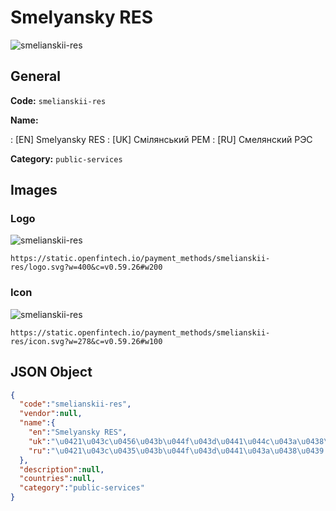 
# Smelyansky RES 
![smelianskii-res](https://static.openfintech.io/payment_methods/smelianskii-res/logo.svg?w=400&c=v0.59.26#w200)  

## General 
**Code:** `smelianskii-res` 
 
**Name:** 
 
:	[EN] Smelyansky RES 
:	[UK] Смілянський РЕМ 
:	[RU] Смелянский РЭС 
 
**Category:** `public-services` 
 

## Images 

### Logo 
![smelianskii-res](https://static.openfintech.io/payment_methods/smelianskii-res/logo.svg?w=400&c=v0.59.26#w200)  

```
https://static.openfintech.io/payment_methods/smelianskii-res/logo.svg?w=400&c=v0.59.26#w200
```  

### Icon 
![smelianskii-res](https://static.openfintech.io/payment_methods/smelianskii-res/icon.svg?w=278&c=v0.59.26#w100)  

```
https://static.openfintech.io/payment_methods/smelianskii-res/icon.svg?w=278&c=v0.59.26#w100
```  

## JSON Object 

```json
{
  "code":"smelianskii-res",
  "vendor":null,
  "name":{
    "en":"Smelyansky RES",
    "uk":"\u0421\u043c\u0456\u043b\u044f\u043d\u0441\u044c\u043a\u0438\u0439 \u0420\u0415\u041c",
    "ru":"\u0421\u043c\u0435\u043b\u044f\u043d\u0441\u043a\u0438\u0439 \u0420\u042d\u0421"
  },
  "description":null,
  "countries":null,
  "category":"public-services"
}
```  
